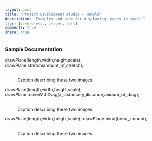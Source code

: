 ```yaml
---
layout: post
title: "Project Development studio - sample"
description: "Examples and code for displaying images in posts."
tags: [sample post, images, test]
comments: true
share: true
---
```


### Sample Documentation

drawPlane(length,width,height,scale);
drawPlane.stretch(amount_of_stretch);

<figure class="half">
	<img src="/images/work/ProjectDevelopmentStudio/" alt="">
	<img src="/images/image-filename-2.jpg" alt="">
	<figcaption>Caption describing these two images.</figcaption>
</figure>

drawPlane(length,width,height,scale);
drawPlane.moveWithDrag(x_distance,y_distance,amount_of_drag);

<figure class="half">
	<img src="/images/image-filename-1.jpg" alt="">
	<img src="/images/image-filename-2.jpg" alt="">
	<figcaption>Caption describing these two images.</figcaption>
</figure>


drawPlane(length,width,height,scale);
drawPlane.bend(bend_amount);

<figure class="half">
	<img src="/images/image-filename-1.jpg" alt="">
	<img src="/images/image-filename-2.jpg" alt="">
	<figcaption>Caption describing these two images.</figcaption>
</figure>